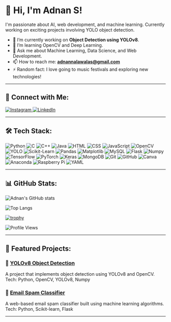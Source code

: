 # 👋 Hi, I'm Adnan S!  
I'm passionate about AI, web development, and machine learning. Currently working on exciting projects involving YOLO object detection.

- 🔭 I’m currently working on **Object Detection using YOLOv8**.
- 🌱 I’m learning OpenCV and Deep Learning.
- 💬 Ask me about Machine Learning, Data Science, and Web Development.
- 📫 How to reach me: **[adnannalawalas@gmail.com](mailto:adnannalawalas@gmail.com)**  
- ⚡ Random fact: I love going to music festivals and exploring new technologies!

---

## 🔗 Connect with Me:

<a href="https://instagram.com/your_insta_handle" target="_blank">
  <img src="https://img.shields.io/badge/Instagram-E4405F?style=for-the-badge&logo=instagram&logoColor=white" alt="Instagram">
</a>
<a href="https://linkedin.com/in/your_linkedin_profile" target="_blank">
  <img src="https://img.shields.io/badge/LinkedIn-0A66C2?style=for-the-badge&logo=linkedin&logoColor=white" alt="LinkedIn">
</a>

---

## 🛠️ Tech Stack:
<p align="left">
  <img src="https://img.shields.io/badge/Python-3776AB?style=for-the-badge&logo=python&logoColor=white" alt="Python">
  <img src="https://img.shields.io/badge/C-A8B9CC?style=for-the-badge&logo=c&logoColor=black" alt="C">
  <img src="https://img.shields.io/badge/C++-00599C?style=for-the-badge&logo=c%2B%2B&logoColor=white" alt="C++">
  <img src="https://img.shields.io/badge/Java-007396?style=for-the-badge&logo=java&logoColor=white" alt="Java">
  <img src="https://img.shields.io/badge/HTML-E34F26?style=for-the-badge&logo=html5&logoColor=white" alt="HTML">
  <img src="https://img.shields.io/badge/CSS-1572B6?style=for-the-badge&logo=css3&logoColor=white" alt="CSS">
  <img src="https://img.shields.io/badge/JavaScript-F7DF1E?style=for-the-badge&logo=javascript&logoColor=black" alt="JavaScript">
  <img src="https://img.shields.io/badge/OpenCV-5C3EE8?style=for-the-badge&logo=opencv&logoColor=white" alt="OpenCV">
  <img src="https://img.shields.io/badge/YOLO-00FFFF?style=for-the-badge&logo=yolo&logoColor=black" alt="YOLO">
  <img src="https://img.shields.io/badge/Scikit--Learn-F7931E?style=for-the-badge&logo=scikit-learn&logoColor=black" alt="Scikit-Learn">
  <img src="https://img.shields.io/badge/Pandas-150458?style=for-the-badge&logo=pandas&logoColor=white" alt="Pandas">
  <img src="https://img.shields.io/badge/Matplotlib-11557C?style=for-the-badge" alt="Matplotlib">
  <img src="https://img.shields.io/badge/MySQL-4479A1?style=for-the-badge&logo=mysql&logoColor=white" alt="MySQL">
  <img src="https://img.shields.io/badge/Flask-000000?style=for-the-badge&logo=flask&logoColor=white" alt="Flask">
  <img src="https://img.shields.io/badge/Numpy-013243?style=for-the-badge&logo=numpy&logoColor=white" alt="Numpy">
  <img src="https://img.shields.io/badge/TensorFlow-FF6F00?style=for-the-badge&logo=tensorflow&logoColor=white" alt="TensorFlow">
  <img src="https://img.shields.io/badge/PyTorch-EE4C2C?style=for-the-badge&logo=pytorch&logoColor=white" alt="PyTorch">
  <img src="https://img.shields.io/badge/Keras-D00000?style=for-the-badge&logo=keras&logoColor=white" alt="Keras">
  <img src="https://img.shields.io/badge/MongoDB-47A248?style=for-the-badge&logo=mongodb&logoColor=white" alt="MongoDB">
  <img src="https://img.shields.io/badge/Git-F05032?style=for-the-badge&logo=git&logoColor=white" alt="Git">
  <img src="https://img.shields.io/badge/GitHub-181717?style=for-the-badge&logo=github&logoColor=white" alt="GitHub">
  <img src="https://img.shields.io/badge/Canva-00C4CC?style=for-the-badge&logo=canva&logoColor=white" alt="Canva">
  <img src="https://img.shields.io/badge/Anaconda-44A833?style=for-the-badge&logo=anaconda&logoColor=white" alt="Anaconda">
  <img src="https://img.shields.io/badge/Raspberry_Pi-C51A4A?style=for-the-badge&logo=raspberry-pi&logoColor=white" alt="Raspberry Pi">
  <img src="https://img.shields.io/badge/YAML-000000?style=for-the-badge&logo=yaml&logoColor=white" alt="YAML">
</p>


---

## 📊 GitHub Stats:
![Adnan's GitHub stats](https://github-readme-stats.vercel.app/api?username=AdnanSN&show_icons=true&theme=dark)

![Top Langs](https://github-readme-stats.vercel.app/api/top-langs/?username=AdnanSN&layout=compact&theme=dark)

[![trophy](https://github-profile-trophy.vercel.app/?username=AdnanSN&theme=darkhub)](https://github.com/ryo-ma/github-profile-trophy)

![Profile Views](https://komarev.com/ghpvc/?username=AdnanSN&color=blue)

---

## 📌 Featured Projects:
### 🔹 [YOLOv8 Object Detection](https://github.com/AdnanSN/Object-detection-using-YOLOv8)
A project that implements object detection using YOLOv8 and OpenCV.  
Tech: Python, OpenCV, YOLOv8, Numpy  

### 🔹 [Email Spam Classifier](https://github.com/AdnanSN/Email-spam-classifier-website)
A web-based email spam classifier built using machine learning algorithms.  
Tech: Python, Scikit-learn, Flask  

---

